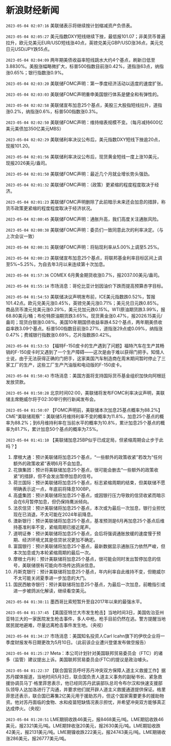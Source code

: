# 新浪财经新闻
`2023-05-04 02:07:16` 美联储表示将继续按计划缩减资产负债表。

`2023-05-04 02:05:27` 美元指数DXY短线继续下挫，最低报101.07；非美货币普遍拉升，欧元兑美元EUR/USD短线涨40点，英镑兑美元GBP/USD涨36点，美元兑日元USD/JPY跌55点。

`2023-05-04 02:04:09` 两年期美债收益率短线跳水大约4个基点，刷新日低至3.8830%。美股涨幅略微扩大，标普500指数目前涨0.42%，道指涨63点，纳指涨0.65%；银行指数涨0.9%。

`2023-05-04 02:03:20` 美联储FOMC声明：第一季度经济活动以适度的速度扩张。

`2023-05-04 02:03:03` 美联储FOMC声明重申美国银行体系是健全和有弹性的。

`2023-05-04 02:02:58` 美联储宣布加息25个基点，美股三大股指短线拉升，道指涨0.2%，纳指涨0.6%，标普500指数涨0.3%。

`2023-05-04 02:02:50` 美联储FOMC声明：维持缩表规模不变。（每月减持600亿美元美债加350亿美元MBS）

`2023-05-04 02:02:29` 美联储利率决议公布后，美元指数DXY短线下挫逾20点，现报101.20。

`2023-05-04 02:01:56` 美联储利率决议公布后，现货黄金短线一度上涨10美元，现报2026美元/盎司。

`2023-05-04 02:01:50` 美联储FOMC声明：最近几个月就业增长势头强劲。

`2023-05-04 02:01:32` 美联储FOMC声明：（政策）更紧缩的程度程度取决于经济。

`2023-05-04 02:01:23` 美联储FOMC声明删除了此前暗示未来还会加息的措辞，称货币政策更紧缩的程度程度取决于经济状况。

`2023-05-04 02:00:45` 美联储FOMC声明：通胀升高，我们高度关注通胀风险。

`2023-05-04 02:00:38` 美联储FOMC声明：委员们一致同意此次的利率决定。（与上次会议一致）

`2023-05-04 02:00:31` 美联储FOMC声明：将贴现利率从5.00%上调至5.25%。

`2023-05-04 02:00:23` 美联储宣布加息25个基点，将联邦基金利率目标区间上调至5%~5.25%，为自去年3月以来连续第十次加息。

`2023-05-04 01:57:36` COMEX 6月黄金期货收涨0.7%，报2037.00美元/盎司。

`2023-05-04 01:55:14` 市场消息：哥伦比亚计划因油价下跌而提高预算赤字目标。

`2023-05-04 01:54:53` 美联储决议声明发布前，ICE美元指数跌0.52%，暂报101.42点。欧元兑美元涨0.45%，英镑兑美元涨0.71%；美元兑日元跌0.85%。商品货币澳元兑美元涨0.29%，美元兑加元跌0.15%。WTI原油期货跌3.99%，报68.80美元/桶；布伦特原油期货跌3.65%。现货黄金涨0.47%，报2026.15美元/盎司；现货白银涨0.08%。美国10年期国债收益率跌4.52个基点，两年期美债收益率跌3.09个基点。标普500指数目前涨0.27%，道指涨29点或0.09%，纳指涨0.47%；费城银行指数涨0.69%，芯片指数跌0.42%。

`2023-05-04 01:53:53` 【福特F-150皮卡的生产遇到了问题】福特汽车在生产其畅销的F-150皮卡时又遇到了一个生产障碍——这次是由于难以获得门把手。知情人士说，由于无法获得正确的门把手，这家美国汽车制造商在周末期间暂时停止了三家工厂的生产，这些工厂生产汽油版和电动版的F-150皮卡。

`2023-05-04 01:50:43` 市场消息：美国方面将支持国际货币基金组织加快向阿根廷发放贷款。

`2023-05-04 01:50:28` 北京时间02:00，美联储将发布FOMC利率决议声明，美联储主席鲍威尔将于02:30举行例行新闻发布会。

`2023-05-04 01:50:07` 【FOMC声明前，美联储本次加息25基点概率为88.2%】CME“美联储观察”：美联储5月维持利率不变的概率为11.8%，加息25个基点的概率为88.2%；到6月维持利率在当前水平的概率为10.8%，累计加息25个基点的概率为81.7%，累计加息50个基点的概率为7.5%。

`2023-05-04 01:41:10` 【美联储加息25BP似乎已成定局，但紧缩周期会止步于此吗？】
1. 摩根大通：预计美联储将加息25个基点，“一些额外的政策收紧”若改为“任何额外的政策收紧”表明6月不会加息。
2. 花旗集团：预计将美联储加息25个基点，很可能会删去“一些额外的政策收紧”的措辞，但不会发出暂停加息的信号。
3. 荷兰国际：预计美联储将加息25个基点，标志紧缩周期的结束，但美联储不愿明确表示这一点，年底前将降息100BP。
4. 高盛集团：预计美联储将加息25个基点，或因银行压力导致的信贷收紧而暗示会在6月暂停加息，但仍保持鹰派倾向。
5. 法农信贷：预计美联储将加息25个基点，本次或为最后一次加息，银行业担忧现在已消退，不太可能在2024年前降息。
6. 澳新银行：预计美联储将加息25个基点，基准预测是6月再加息25个基点后维持基准利率不变，紧缩周期已接近尾声。
7. 道明证券：预计美联储将加息25个基点，会后将强调通胀放缓的速度慢于预期、经济环境尤其是信贷状况更加不确定。
8. 富国银行：预计美联储将加息25个基点，最新数据显示通胀压力依然严峻，但本次加息或为本轮紧缩周期的最后一次。
9. 摩根士丹利：预计美联储将加息25个基点，很可能会同时发出暂停加息的信号，美联储很有可能向市场传达鸽派信息。
10. 丹斯克银行：预计美联储将加息25个基点，年内利率自此维持不变，但鲍威尔不太可能关闭夏季进一步加息的大门。
11. 国民西敏寺银行：预计美联储将加息25个基点，为最后一次加息，前瞻指引或进一步被鸽派化解读，继续看空美元。

`2023-05-04 01:38:11` 墨西哥比索短暂升至自2017年以来的最强水平。

`2023-05-04 01:37:45` 【美国亚特兰大市发生枪击】当地时间3日，美国佐治亚州亚特兰大的一家医院发生枪击事件，多人中枪。枪手目前仍然在逃。警方提醒当地居民就地避难，尽量远离枪击事件发生地。（央视）

`2023-05-04 01:34:27` 市场消息：美国知名投资人Carl Icahn旗下的伊坎企业将一季度财报发布日期更改为5月10日。（此前该企业遭兴登堡发布做空报告）

`2023-05-04 01:25:27` Meta：本公司计划针对美国联邦贸易委员会（FTC）的诸多（监管）建议提出上诉。美国联邦贸易委员会(FTC)的提议是政治噱头。

`2023-05-04 01:22:37` 【联合国官员呼吁苏丹冲突双方保障人道主义救援工作】据苏丹媒体报道，当地时间5月3日，联合国负责人道主义事务的副秘书长、紧急救援协调员马丁·格里菲思表示，他已经同苏丹武装部队总司令布尔汉和快速支援部队领导人达加洛进行了沟通，并要求他们就开辟人道主义救援通道提供保证。格里菲思还表示，联合国已筹集2亿美元用于援助苏丹，但这个国家需要更多的援助物资。他对苏丹面临的食物、水和疫苗短缺情况表示担忧，并希望冲突双方能够真正达成停火。（央视）

`2023-05-04 01:20:51` LME期铜收跌46美元，报8468美元/吨。LME期铝收跌46美元，报2321美元/吨。LME期锌收涨20美元，报2630美元/吨。LME期铅收跌42美元，报2131美元/吨。LME期镍收跌222美元，报24743美元/吨。LME期锡收涨286美元，报26777美元/吨。

